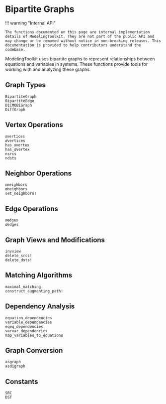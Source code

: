 # Bipartite Graphs

!!! warning "Internal API"
    
    The functions documented on this page are internal implementation details of ModelingToolkit. They are not part of the public API and may change or be removed without notice in non-breaking releases. This documentation is provided to help contributors understand the codebase.

ModelingToolkit uses bipartite graphs to represent relationships between equations and variables in systems. These functions provide tools for working with and analyzing these graphs.

## Graph Types

```@docs
BipartiteGraph
BipartiteEdge
DiCMOBiGraph
DiffGraph
```

## Vertex Operations

```@docs
𝑠vertices
𝑑vertices
has_𝑠vertex
has_𝑑vertex
nsrcs
ndsts
```

## Neighbor Operations

```@docs
𝑠neighbors
𝑑neighbors
set_neighbors!
```

## Edge Operations

```@docs
𝑠edges
𝑑edges
```

## Graph Views and Modifications

```@docs
invview
delete_srcs!
delete_dsts!
```

## Matching Algorithms

```@docs
maximal_matching
construct_augmenting_path!
```

## Dependency Analysis

```@docs
equation_dependencies
variable_dependencies
eqeq_dependencies
varvar_dependencies
map_variables_to_equations
```

## Graph Conversion

```@docs
asgraph
asdigraph
```

## Constants

```@docs
SRC
DST
```

